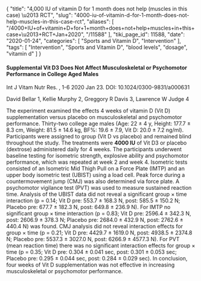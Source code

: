 {
    "title": "4,000 IU of vitamin D for 1 month does not help (muscles in this case) \u2013 RCT",
    "slug": "4000-iu-of-vitamin-d-for-1-month-does-not-help-muscles-in-this-case-rct",
    "aliases": [
        "/4000+IU+of+vitamin+D+for+1+month+does+not+help+muscles+in+this+case+\u2013+RCT+Jan+2020",
        "/11588"
    ],
    "tiki_page_id": 11588,
    "date": "2020-01-24",
    "categories": [
        "Sports and Vitamin D",
        "Intervention"
    ],
    "tags": [
        "Intervention",
        "Sports and Vitamin D",
        "blood levels",
        "dosage",
        "vitamin d"
    ]
}


#### Supplemental Vit D3 Does Not Affect Musculoskeletal or Psychomotor Performance in College Aged Males

Int J Vitam Nutr Res. , 1-6 2020 Jan 23. DOI: 10.1024/0300-9831/a000631

David Bellar 1, Kellie Murphy 2, Greggory R Davis 3, Lawrence W Judge 4

The experiment examined the effects 4 weeks of vitamin D (Vit D) supplementation versus placebo on musculoskeletal and psychomotor performance. Thirty-two college age males (Age: 22 ± 4 y, Height: 177.7 ± 8.3 cm, Weight: 81.5 ± 14.6 kg, BF%: 19.6 ± 7.9, Vit D: 20.0 ± 7.2 ng/ml). Participants were assigned to group (Vit D vs placebo) and remained blind throughout the study. The treatments were  **4000 IU**  of Vit D3 or placebo (dextrose) administered daily for 4 weeks. The participants underwent baseline testing for isometric strength, explosive ability and psychomotor performance, which was repeated at week 2 and week 4. Isometric tests consisted of an Isometric Mid Thigh Pull on a Force Plate (IMTP) and an upper body isometric test (UBIST) using a load cell. Peak force during a countermovement jump (CMJ) was also determined via force plate. A psychomotor vigilance test (PVT) was used to measure sustained reaction time. Analysis of the UBIST data did not reveal a significant group × time interaction (p = 0.14; Vit D pre: 553.7 ± 168.3 N, post: 585.5 ± 150.2 N; Placebo pre: 677.7 ± 182.3 N, post: 649.8 ± 236.9 N). For IMTP no significant group × time interaction (p = 0.83; Vit D pre: 2596.4 ± 342.3 N, post: 2606.9 ± 378.3 N; Placebo pre: 2684.0 ± 432.9 N, post: 2762.6 ± 440.4 N) was found. CMJ analysis did not reveal interaction effects for group × time (p = 0.21; Vit D pre: 4429.7 ± 1619.0 N, post: 4938.5 ± 2374.8 N; Placebo pre: 5537.3 ± 3027.0 N, post: 6266.9 ± 4577.3 N). For PVT (mean reaction time) there was no significant interaction effects for group × time (p = 0.35; Vit D pre: 0.304 ± 0.041 sec, post: 0.301 ± 0.053 sec; Placebo pre: 0.295 ± 0.044 sec, post: 0.284 ± 0.029 sec). In conclusion, four weeks of Vit D supplementation was not effective in increasing musculoskeletal or psychomotor performance.

<!-- ~tc~ (alias(A maintenance dose of vitamin D for 1 month does not help (muscles in this case) – RCT Jan 2020)) ~/tc~ -->
